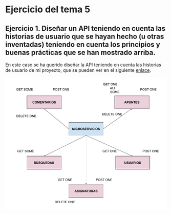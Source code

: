 # Ejercicio del tema 5
## Ejercicio 1. Diseñar un API teniendo en cuenta las historias de usuario que se hayan hecho (u otras inventadas) teniendo en cuenta los principios y buenas prácticas que se han mostrado arriba.

En este caso se ha querido diseñar la API teniendo en cuenta las historias de usuario de mi proyecto, que se pueden ver en el siguiente [enlace](https://github.com/mjls130598/SharingNotes/labels/user-stories).

![API](./imagenes/tema5/api.png "API")
